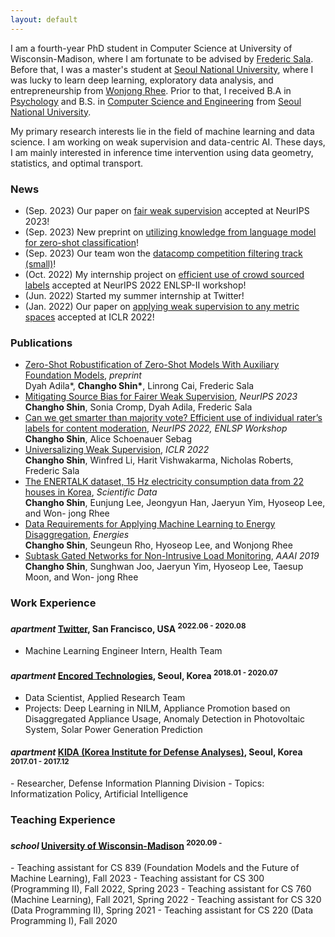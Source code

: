 ```yaml
---
layout: default
---
```


I am a fourth-year PhD student in Computer Science at University of Wisconsin-Madison, where I am fortunate to be advised by [Frederic Sala](https://pages.cs.wisc.edu/~fredsala/). Before that, I was a master's student at [Seoul National University](https://convergence.snu.ac.kr/), where I was lucky to learn deep learning, exploratory data analysis, and entrepreneurship from [Wonjong Rhee](https://drl.snu.ac.kr/people/professor). Prior to that, I received B.A in [Psychology](http://psych.snu.ac.kr/) and B.S. in [Computer Science and Engineering](https://cse.snu.ac.kr/) from [Seoul National University](https://en.snu.ac.kr/).

My primary research interests lie in the field of machine learning and data science. I am working on weak supervision and data-centric AI. These days, I am mainly interested in inference time intervention using data geometry, statistics, and optimal transport.



### News

* (Sep. 2023) Our paper on [fair weak supervision](https://drl.snu.ac.kr/people/professor) accepted at NeurIPS 2023!
* (Sep. 2023) New preprint on [utilizing knowledge from language model for zero-shot classification](https://arxiv.org/abs/2303.17713)!
* (Sep. 2023) Our team won the [datacomp competition filtering track (small)](https://www.datacomp.ai/leaderboard.html)!
* (Oct. 2022) My internship project on [efficient use of crowd sourced labels](https://neurips2022-enlsp.github.io/papers/paper_21.pdf) accepted at NeurIPS 2022 ENLSP-II workshop!
* (Jun. 2022) Started my summer internship at Twitter!
* (Jan. 2022) Our paper on [applying weak supervision to any metric spaces](https://arxiv.org/pdf/2112.03865.pdf) accepted at ICLR 2022!



### Publications

* [Zero-Shot Robustification of Zero-Shot Models With Auxiliary Foundation Models](https://arxiv.org/abs/2303.17713), _preprint_ <br/>
  Dyah Adila\*, **Changho Shin\***, Linrong Cai, Frederic Sala
* [Mitigating Source Bias for Fairer Weak Supervision](https://arxiv.org/abs/2303.17713), _NeurIPS 2023_ <br/>
  **Changho Shin**, Sonia Cromp, Dyah Adila, Frederic Sala
* [Can we get smarter than majority vote? Efficient use of individual rater’s labels for content moderation](https://neurips2022-enlsp.github.io/papers/paper_21.pdf), _NeurIPS 2022, ENLSP Workshop_ <br/>
  **Changho Shin**, Alice Schoenauer Sebag
* [Universalizing Weak Supervision](https://arxiv.org/pdf/2112.03865.pdf), _ICLR 2022_ <br/>
  **Changho Shin**, Winfred Li, Harit Vishwakarma, Nicholas Roberts, Frederic Sala <br/>
* [The ENERTALK dataset, 15 Hz electricity consumption data from 22 houses in
Korea](https://www.nature.com/articles/s41597-019-0212-5.epdf), _Scientific Data_ <br/>
**Changho Shin**, Eunjung Lee, Jeongyun Han, Jaeryun Yim, Hyoseop Lee, and Won-
jong Rhee <br/>
* [Data Requirements for Applying Machine Learning to Energy Disaggregation](https://www.mdpi.com/1996-1073/12/9/1696), _Energies_ <br/>
**Changho Shin**, Seungeun Rho, Hyoseop Lee, and Wonjong Rhee <br/>
* [Subtask Gated Networks for Non-Intrusive Load Monitoring](https://www.aaai.org/ojs/index.php/AAAI/article/view/3908), _AAAI 2019_ <br/>
**Changho Shin**, Sunghwan Joo, Jaeryun Yim, Hyoseop Lee, Taesup Moon, and Won-
jong Rhee <br/>

### Work Experience

<h4 class="experience">
  <i class="material-icons md-18">apartment</i>
  <a href="https://about.twitter.com/en">Twitter</a>, San Francisco, USA
  <sup>2022.06 - 2020.08</sup>
</h4>

- Machine Learning Engineer Intern, Health Team


<h4 class="experience">
  <i class="material-icons md-18">apartment</i>
  <a href="enertalk.com">Encored Technologies</a>, Seoul, Korea
  <sup>2018.01 - 2020.07</sup>
</h4>

- Data Scientist, Applied Research Team
- Projects: Deep Learning in NILM, Appliance Promotion based on Disaggregated Appliance Usage, Anomaly Detection in Photovoltaic System, Solar Power Generation Prediction

<h4 class="experience">
  <i class="material-icons md-18">apartment</i>
  <a href="kida.re.kr">KIDA (Korea Institute for Defense Analyses)</a>, Seoul, Korea
  <sup>2017.01 - 2017.12</sup>
</h4>
- Researcher, Defense Information Planning Division
- Topics: Informatization Policy, Artificial Intelligence

### Teaching Experience
<h4 class="experience">
  <i class="material-icons md-18">school</i>
  <a href="https://www.cs.wisc.edu/">University of Wisconsin-Madison</a>
  <sup>2020.09 -</sup>
</h4>
- Teaching assistant for CS 839 (Foundation Models and the Future of Machine Learning), Fall 2023
- Teaching assistant for CS 300 (Programming II), Fall 2022, Spring 2023
- Teaching assistant for CS 760 (Machine Learning), Fall 2021, Spring 2022
- Teaching assistant for CS 320 (Data Programming II), Spring 2021
- Teaching assistant for CS 220 (Data Programming I), Fall 2020

